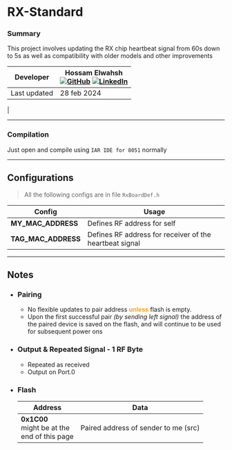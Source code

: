 # RX-Standard

### Summary
This project involves updating the RX chip heartbeat signal from 60s down to 5s as well as compatibility with older models and other improvements

| **Developer** | Hossam Elwahsh <br>[![GitHub](https://img.shields.io/badge/github-%23121011.svg?style=flat&logo=github&logoColor=white)](https://github.com/HossamElwahsh) [![LinkedIn](https://img.shields.io/badge/linkedin-%230077B5.svg?style=flat&logo=linkedin&logoColor=white)](https://www.linkedin.com/in/hossam-elwahsh/) |
|---------------|---------------------------------------------------------------------------------------------------------------------------------------------------------------------------------------------------------------------------------------------------------------------------------------------------------------------| 
| Last updated  | 28 feb 2024                                                                                                                                                                                                                                                                                                         |
|

---- 

### Compilation
Just open and compile using `IAR IDE for 8051` normally
                                                        
---

## Configurations
>    All the following configs are in file `RxBoardDef.h`
   
  | Config              | Usage                                                   |
  |---------------------|---------------------------------------------------------|
  | **MY_MAC_ADDRESS**  | Defines RF address for self                             |
  | **TAG_MAC_ADDRESS** | Defines RF address for receiver of the heartbeat signal |

---

## Notes
- ### Pairing
  - No flexible updates to pair address <font color='orange'>**unless**</font> flash is empty.
  - Upon the first successful pair _(by sending left signal)_ the address of the paired device is saved on the flash, and will continue to be used for subsequent power ons

- ### Output & Repeated Signal - 1 RF Byte
    - Repeated as received
    - Output on Port.0

- ### Flash

    | Address                                             | Data                                 |
    |-----------------------------------------------------|--------------------------------------|
    | **0x1C00** <br> might be at the<br>end of this page | Paired address of sender to me (src) |
